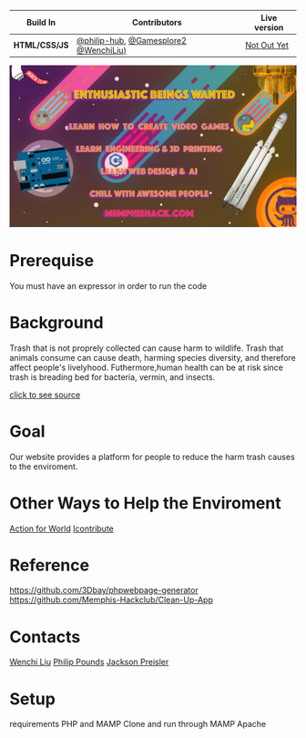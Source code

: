 Build In | Contributors | Live version
--- | --- | ---
**HTML/CSS/JS** | [@philip-hub](https://github.com/philip-hub), [@Gamesplore2](https://github.com/Gamesplore2) [@WenchiLiu)](https://github.com/WenchiLiu)| [Not Out Yet](http://memphishack.com)

![alt text](https://raw.githubusercontent.com/philip-hub/memphishackclubwebsite/main/images/enthusiasticbeingswanted.png)

# Prerequise 
You must have an expressor in order to run the code
# Background
Trash that is not proprely collected can cause harm to wildlife. Trash that animals consume can cause death, harming species diversity, and therefore affect people's livelyhood. 
Futhermore,human health can be at risk since trash is breading bed for bacteria, vermin, and insects.

[click to see source](https://www.earthday.org/how-our-trash-impacts-the-environment/)

# Goal
Our website provides a platform for people to reduce the harm trash causes to the enviroment.

# Other Ways to Help the Enviroment 
[Action for World](https://actionforworld.netlify.app/)
[Icontribute](https://icontribute.community/#/)

# Reference 
https://github.com/3Dbay/phpwebpage-generator
https://github.com/Memphis-Hackclub/Clean-Up-App
# Contacts
[Wenchi Liu](https://www.linkedin.com/in/wenchi-liu-294a96210/) 
[Philip Pounds](https://www.linkedin.com/in/philip-pounds-4ab746188/)
[Jackson Preisler](https://www.linkedin.com/in/jackson-preisler-1825651b5/)



# Setup
requirements PHP and MAMP
Clone and run through MAMP Apache